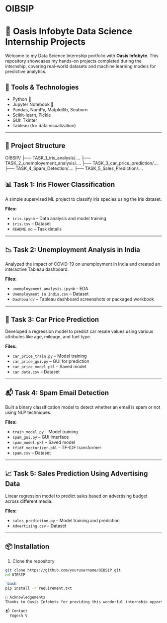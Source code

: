 # OIBSIP
# 🌟 Oasis Infobyte Data Science Internship Projects

Welcome to my Data Science Internship portfolio with **Oasis Infobyte**. This repository showcases my hands-on projects completed during the internship, covering real-world datasets and machine learning models for predictive analytics.

## 🔧 Tools & Technologies
- Python 🐍
- Jupyter Notebook 📒
- Pandas, NumPy, Matplotlib, Seaborn
- Scikit-learn, Pickle
- GUI: Tkinter
- Tableau (for data visualization)

---

## 📁 Project Structure

OIBSIP/
├── TASK_1_iris_analysis/....
├── TASK_2_unemployement_analysis/....
├── TASK_3_car_price_prediction/....
├── TASK_4_Spam_Detection/....
├── TASK_5_Sales_Prediction/....

## 📊 Task 1: Iris Flower Classification
A simple supervised ML project to classify iris species using the Iris dataset.

**Files:**
- `iris.ipynb` – Data analysis and model training
- `iris.csv` – Dataset
- `README.md` – Task details

---

## 📉 Task 2: Unemployment Analysis in India
Analyzed the impact of COVID-19 on unemployment in India and created an interactive Tableau dashboard.

**Files:**
- `unemployement_analysis.ipynb` – EDA
- `Unemployment in India.csv` – Dataset
- `Dashboard/` – Tableau dashboard screenshots or packaged workbook

---

## 🚗 Task 3: Car Price Prediction
Developed a regression model to predict car resale values using various attributes like age, mileage, and fuel type.

**Files:**
- `car_price_train.py` – Model training
- `car_price_gui.py` – GUI for prediction
- `car_price_model.pkl` – Saved model
- `car data.csv` – Dataset

---

## 📬 Task 4: Spam Email Detection
Built a binary classification model to detect whether an email is spam or not using NLP techniques.

**Files:**
- `train_model.py` – Model training
- `spam_gui.py` – GUI interface
- `spam_model.pkl` – Saved model
- `tfidf_vectorizer.pkl` – TF-IDF transformer
- `spam.csv` – Dataset

---

## 📈 Task 5: Sales Prediction Using Advertising Data
Linear regression model to predict sales based on advertising budget across different media.

**Files:**
- `sales_prediction.py` – Model training and prediction
- `Advertising.csv` – Dataset

---

## 📦 Installation

1. Clone the repository
```bash
git clone https://github.com/yourusername/OIBSIP.git
cd OIBSIP

`bash
pip install -r requirement.txt

🙌 Acknowledgements
Thanks to Oasis Infobyte for providing this wonderful internship opportunity.

📬 Contact
  Yogesh V
